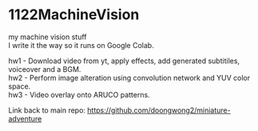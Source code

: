 # 1122MachineVision
my machine vision stuff  
I write it the way so it runs on Google Colab.  

hw1 - Download video from yt, apply effects, add generated subtitiles, voiceover and a BGM.  
hw2 - Perform image alteration using convolution network and YUV color space.  
hw3 - Video overlay onto ARUCO patterns.

Link back to main repo: https://github.com/doongwong2/miniature-adventure
